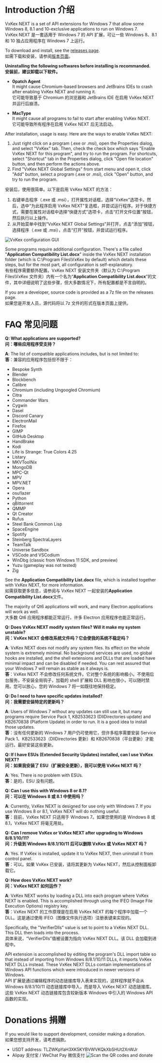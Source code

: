 Introduction  介绍
============

VxKex NEXT is a set of API extensions for Windows 7 that allow some Windows 8, 8.1 and 10-exclusive applications to run on Windows 7.  
VxKex NEXT 是一套适用于 Windows 7 的 API 扩展，可让一些 Windows 8、8.1 和 10 独占应用程序在 Windows 7 上运行。

To download and install, see the [releases page](https://github.com/YuZhouRen86/VxKex-NEXT/releases).  
如需下载和安装，请参阅[版本页面](https://github.com/YuZhouRen86/VxKex-NEXT/releases)。

**Uninstalling the following softwares before installing is recommanded.**  
**安装前，建议卸载以下软件。**

- **0patch Agent**  
  It might cause Chromium-based browsers and JetBrains IDEs to crash after enabling VxKex NEXT and running it.  
  它可能导致基于 Chromium 的浏览器和 JetBrains IDE 在启用 VxKex NEXT 并运行后崩溃。

- **MacType**  
  It might cause all programs to fail to start after enabling VxKex NEXT.  
  它可能导致所有程序在启用 VxKex NEXT 后无法启动。

After installation, usage is easy. Here are the ways to enable VxKex NEXT:
1. Just right click on a program (.exe or .msi), open the Properties dialog, and select "VxKex" tab. Then, check the check box which says "Enable VxKex NEXT for this program", and try to run the program. For shortcuts, select "Shortcut" tab in the Properties dialog, click "Open file location" button, and then perform the actions above.
2. Find "VxKex NEXT Global Settings" from start menu and open it, click "Add" button, select a program (.exe or .msi), click "Open" button, and try to run the program.

安装后，使用很简单。以下是启用 VxKex NEXT 的方法：
1. 右键单击程序（.exe 或 .msi），打开属性对话框，选择“VxKex”选项卡。然后，选中“为此程序启用 VxKex NEXT”复选框，并尝试运行程序。对于快捷方式，需要在属性对话框中选择“快捷方式”选项卡，点击“打开文件位置”按钮，然后执行以上操作。
2. 从开始菜单中找到“VxKex NEXT Global Settings”并打开，点击“添加”按钮，选择程序（.exe 或 .msi），点击“打开”按钮，并尝试运行程序。

![VxKex configuration GUI](/example-screenshot.png)

Some programs require additional configuration. There's a file called "**Application Compatibility List.docx**" inside the VxKex NEXT installation folder (which is C:\Program Files\VxKex by default) which details these steps, but for the most part, all configuration is self-explanatory.  
有些程序需要额外配置。VxKex NEXT 安装文件夹（默认为 C:\Program Files\VxKex 文件夹）内有一个名为“**Application Compatibility List.docx**”的文件，其中详细说明了这些步骤，但大多数情况下，所有配置都是不言自明的。

If you are a developer, source code is provided as a 7z file on the releases page.  
如果您是开发人员，源代码将以 7z 文件的形式在版本页面上提供。

FAQ  常见问题
===

**Q: What applications are supported?**  
**问：哪些应用程序受支持？**

**A**: The list of compatible applications includes, but is not limited to:  
**答**：兼容的应用程序包括但不限于：

- Bespoke Synth
- Blender
- Blockbench
- Calibre
- Chromium (including Ungoogled Chromium)
- Citra
- Commander Wars
- Cygwin
- Dasel
- Discord Canary
- ElectronMail
- Firefox
- GIMP
- GitHub Desktop
- HandBrake
- Kodi
- Life is Strange: True Colors 4.25
- Listary
- MKVToolNix
- MongoDB
- MPC-Qt
- MPV
- MPV.NET
- Opera
- osu!lazer
- Python
- qBittorrent
- QMMP
- Qt Creator
- Rufus
- Steel Bank Common Lisp
- SpaceEngine
- Spotify
- Steinberg SpectraLayers
- TeamTalk
- Universe Sandbox
- VSCode and VSCodium
- WinDbg (classic from Windows 11 SDK, and preview)
- Yuzu (gameplay was not tested)
- Zig

See the **Application Compatibility List.docx** file, which is installed together with VxKex NEXT, for more information.  
如需获取更多信息，请参阅与 VxKex NEXT 一起安装的**Application Compatibility List.docx**文件。

The majority of Qt6 applications will work, and many Electron applications will work as well.  
大多数 Qt6 应用程序都能正常运行，许多 Electron 应用程序也能正常运行。

**Q: Does VxKex NEXT modify system files? Will it make my system unstable?**  
**问：VxKex NEXT 会修改系统文件吗？它会使我的系统不稳定吗？**

**A**: VxKex NEXT does not modify any system files. Its effect on the whole system is extremely minimal. No background services are used, no global hooks are installed, and the shell extensions and DLLs that are loaded have minimal impact and can be disabled if needed. You can rest assured that your Windows 7 will remain as stable as it always is.  
**答**：VxKex NEXT 不会修改任何系统文件。它对整个系统的影响极小。不使用后台服务，不安装全局钩子，加载的 shell 扩展和 DLL 影响也很小，可以随时禁用。您可以放心，您的 Windows 7 将一如既往地保持稳定。

**Q: Do I need to have specific updates installed?**  
**问：我需要安装特定的更新吗？**

**A**: Users of Windows 7 without any updates can still use it, but many programs require Service Pack 1, KB2533623 (DllDirectories update) and KB2670838 (Platform Update) in order to run. It is a good idea to install those updates.  
**答**：没有任何更新的 Windows 7 用户仍可使用它，但许多程序需要安装 Service Pack 1、KB2533623（DllDirectories 更新）和 KB2670838（平台更新）才能运行。最好安装这些更新。

**Q: If I have ESUs (Extended Security Updates) installed, can I use VxKex NEXT?**  
**问：如果我安装了 ESU（扩展安全更新），我可以使用 VxKex NEXT 吗？**

**A**: Yes. There is no problem with ESUs.  
**答**：是的，ESU 没有问题。

**Q: Can I use this with Windows 8 or 8.1?**  
**问：可以在 Windows 8 或 8.1 中使用吗？**  

**A**: Currently, VxKex NEXT is designed for use only with Windows 7. If you use Windows 8 or 8.1, VxKex NEXT will do nothing useful.  
**答**：目前，VxKex NEXT 只适用于 Windows 7。如果您使用的是 Windows 8 或 8.1，VxKex NEXT 将毫无用处。

**Q: Can I remove VxKex or VxKex NEXT after upgrading to Windows 8/8.1/10/11?**  
**问：升级到 Windows 8/8.1/10/11 后可以删除 VxKex 或 VxKex NEXT 吗？**

**A**: Yes. If VxKex is installed, update it to VxKex NEXT, then uninstall it from control panel.  
**答**：可以。如果 VxKex 已安装，请将其更新为 VxKex NEXT，然后从控制面板卸载它。

**Q: How does VxKex NEXT work?**  
**问：VxKex NEXT 如何运作？**

**A**: VxKex NEXT works by loading a DLL into each program where VxKex NEXT is enabled. This is accomplished through using the IFEO (Image File Execution Options) registry key.  
**答**：VxKex NEXT 的工作原理是在启用 VxKex NEXT 的每个程序中加载一个 DLL。这是通过使用 IFEO（图像文件执行选项）注册表键来实现的。

Specifically, the "VerifierDlls" value is set to point to a VxKex NEXT DLL. This DLL then loads into the process.  
具体来说，“VerifierDlls”值被设置为指向 VxKex NEXT DLL。该 DLL 会加载到进程中。

API extension is accomplished by editing the program's DLL import table so that instead of importing from Windows 8/8.1/10/11 DLLs, it imports VxKex NEXT DLLs instead. These VxKex NEXT DLLs contain implementations of Windows API functions which were introduced in newer versions of Windows.  
API 扩展是通过编辑程序的动态链接库导入表来实现的，这样程序就不会从 Windows 8/8.1/10/11 动态链接库中导入，而是导入 VxKex NEXT 动态链接库。这些 VxKex NEXT 动态链接库包含较新版本 Windows 中引入的 Windows API 函数的实现。

Donations  捐赠
=========

If you would like to support development, consider making a donation.  
如果您想支持开发，请考虑捐款。
- USDT address: TLZWKpYaH3XK5KYBVWVKQkXbSHUt2XnWJr
- Alipay 支付宝 / WeChat Pay 微信支付
![Scan the QR codes and donate](/donation.png)
